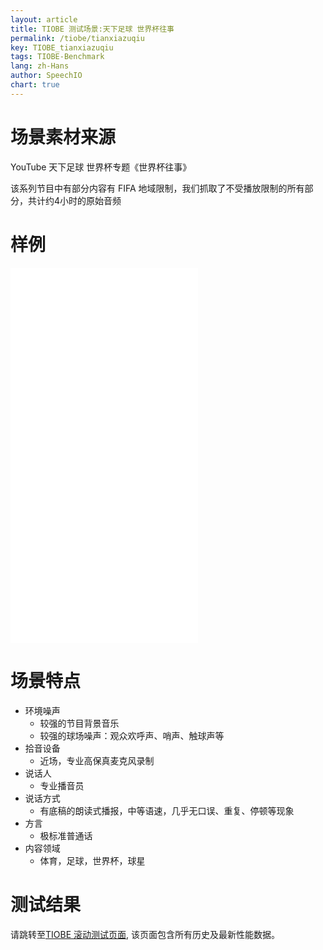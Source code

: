 ```yaml
---
layout: article
title: TIOBE 测试场景:天下足球 世界杯往事
permalink: /tiobe/tianxiazuqiu
key: TIOBE_tianxiazuqiu
tags: TIOBE-Benchmark
lang: zh-Hans
author: SpeechIO
chart: true
---
```


# 场景素材来源
YouTube 天下足球 世界杯专题《世界杯往事》

该系列节目中有部分内容有 FIFA 地域限制，我们抓取了不受播放限制的所有部分，共计约4小时的原始音频

# 样例

<iframe src="//player.bilibili.com/player.html?aid=21287670&bvid=BV1kW411M7Zu&cid=34981888&page=1" scrolling="no" border="0" frameborder="no" framespacing="0" allowfullscreen="true"> </iframe>

<iframe src="//player.bilibili.com/player.html?aid=21287539&bvid=BV1CW411M7Fj&cid=34981579&page=1" scrolling="no" border="0" frameborder="no" framespacing="0" allowfullscreen="true"> </iframe>

<iframe src="//player.bilibili.com/player.html?aid=21594879&bvid=BV12W411T7gP&cid=35575189&page=1" scrolling="no" border="0" frameborder="no" framespacing="0" allowfullscreen="true"> </iframe>

<iframe src="//player.bilibili.com/player.html?aid=21287815&bvid=BV1CW411M7Ap&cid=34982225&page=1" scrolling="no" border="0" frameborder="no" framespacing="0" allowfullscreen="true"> </iframe>

# 场景特点
* 环境噪声
  * 较强的节目背景音乐
  * 较强的球场噪声：观众欢呼声、哨声、触球声等
* 拾音设备
  * 近场，专业高保真麦克风录制
* 说话人
  * 专业播音员
* 说话方式
  * 有底稿的朗读式播报，中等语速，几乎无口误、重复、停顿等现象
* 方言
  * 极标准普通话
* 内容领域
  * 体育，足球，世界杯，球星

# 测试结果
请跳转至[TIOBE 滚动测试页面](/tiobe/timeline#场景天下足球-世界杯往事), 该页面包含所有历史及最新性能数据。